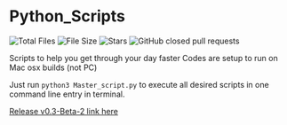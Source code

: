 # Python_Scripts

![Total Files](https://img.shields.io/github/directory-file-count/jge162/Python_Scripts?color=4078c0&style=for-the-badge)
![File Size](https://img.shields.io/github/repo-size/jge162/Python_Scripts?color=4078c0&style=for-the-badge)
![Stars](https://img.shields.io/github/stars/jge162/Python_Scripts?color=4078c0&style=for-the-badge) 
![GitHub closed pull requests](https://img.shields.io/github/issues-pr-closed/jge162/Python_Scripts?color=red&label=Closed%20Pull%20requests&logo=GitHub&style=for-the-badge)

Scripts to help you get through your day faster
Codes are setup to run on Mac osx builds (not PC)

Just run `python3 Master_script.py` to execute all desired scripts in one 
command line entry in terminal.

[Release v0.3-Beta-2 link here](https://github.com/jge162/Python_Scripts/releases/tag/v0.3-beta.2)
